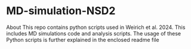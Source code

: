 # MD-simulation-NSD2
About This repo contains python scripts used in Weirich et al. 2024. This includes MD simulations code and analysis scripts. The usage of these Python scripts is further explained in the enclosed readme file
